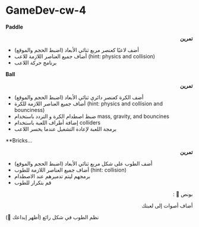 # GameDev-cw-4

**Paddle**

<p dir="rtl">
<strong>تمرين</strong></p>




* أضف لاعبًا كعنصر مربع ثنائي الأبعاد (اضبط الحجم والموقع)
* أضاف جميع العناصر اللازمة للاعب (hint: physics and collision)
* برنامج حركة اللاعب

**Ball**

<p dir="rtl">
<strong>تمرين</strong></p>




* أضف الكرة كعنصر دائري ثنائي الأبعاد (اضبط الحجم والموقع)
* أضاف جميع العناصر اللازمة للكرة  (hint: physics and collision and bounciness)
* ضبط اصطدام الكرة و التردد باستخدام mass, gravity, and bouncines
* إضافة أطراف اللعبة باستخدام colliders 
* برمجة اللعبة لإعادة التشغيل عندما يخسر اللاعب

**Bricks...

<p dir="rtl">
<strong>تمرين</strong></p>




* أضف الطوب على شكل مربع ثنائي الأبعاد (اضبط الحجم والموقع)
* أضاف جميع العناصر اللازمة للطوب  (hint: collision)
* برمجهم ليتم تدميرهم عند الاصطدام
* قم بتكرار للطوب

<p dir="rtl">
بونص 🌟 :</p>


<p dir="rtl">
أضاف أصوات إلى لعبتك

نظم الطوب في شكل رائع  (أظهر إبداعك 👀)


</p>

